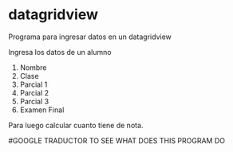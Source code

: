 # datagridview
Programa para ingresar datos en un datagridview

Ingresa los datos de un alumno

1. Nombre
2. Clase
3. Parcial 1
4. Parcial 2
5. Parcial 3
6. Examen Final

Para luego calcular cuanto tiene de nota.


#GOOGLE TRADUCTOR TO SEE WHAT DOES THIS PROGRAM DO
